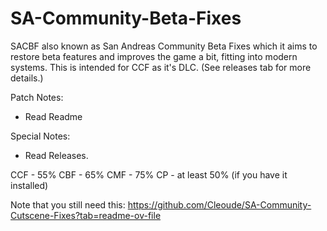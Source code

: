 # SA-Community-Beta-Fixes
SACBF also known as San Andreas Community Beta Fixes which it aims to restore beta features and improves the game a bit, fitting into modern systems.
This is intended for CCF as it's DLC. (See releases tab for more details.)

Patch Notes:
- Read Readme

Special Notes:
- Read Releases.

CCF - 55%
CBF - 65%
CMF - 75%
CP - at least 50% (if you have it installed)

Note that you still need this: https://github.com/Cleoude/SA-Community-Cutscene-Fixes?tab=readme-ov-file
